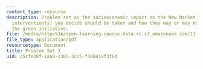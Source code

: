 ```yaml
---
content_type: resource
description: Problem set on the socioeconomic impact on the New Market area of the
  intervention(s) you decide should be taken and how they may or may not relate to
  the green initiative.
file: /media/https%3A/open-learning-course-data-rc.s3.amazonaws.com/11-482j-regional-socioeconomic-impact-analyses-and-modeling-fall-2008/c5cfe38f1aa8c3853cc5f308419f3f6d_pset3.pdf
file_type: application/pdf
resourcetype: Document
title: Problem Set 3
uid: c5cfe38f-1aa8-c385-3cc5-f308419f3f6d
---
```

